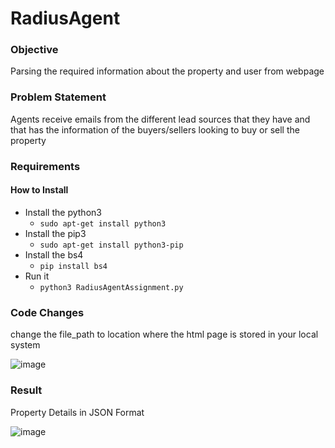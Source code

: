 # RadiusAgent

### Objective

Parsing the required information about the property and user from webpage

### Problem Statement
Agents receive emails from the different lead sources that they have and that has the information of the buyers/sellers looking to buy or sell the property

### Requirements
#### How to Install
* Install the python3
  * `sudo apt-get install python3`
* Install the pip3
  * `sudo apt-get install python3-pip`
* Install the bs4
  * `pip install bs4`  
* Run it
  * `python3 RadiusAgentAssignment.py`
  
 ### Code Changes
 
 change the file_path to location where the html page is stored in your local system
 
![image](https://user-images.githubusercontent.com/27794146/88887488-1b972000-d25a-11ea-97f8-91b7c01e16cc.png)

### Result

Property Details in JSON Format

![image](https://user-images.githubusercontent.com/27794146/88888111-53529780-d25b-11ea-8fbd-181427de35bf.png)


  
